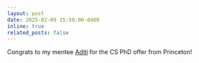 ```yaml
---
layout: post
date: 2025-02-09 15:59:00-0400
inline: true
related_posts: false
---
```


Congrats to my mentee [Aditi](https://www.linkedin.com/in/aditi-chandrashekar-1042881b4) for the CS PhD offer from Princeton!
